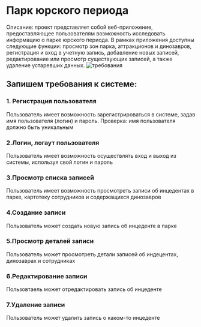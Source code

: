 # Парк юрского периода
Описание: проект представляет собой веб-приложение, предоставляющее пользователям возможность исследовать информацию о парке юрского периода. В рамках приложения доступны следующие функции: просмотр зон парка, аттракционов и динозавров, регистрация и вход в учетную запись, добавление новых записей, редактирование или просмотр существующих записей, а также удаление устаревших данных.
![требования](https://github.com/user-attachments/assets/37994517-0808-4850-af64-9fffd5a62a4e)
## Запишем требования к системе:
### 1. Регистрация пользователя
Пользователь имеет возможность зарегистрироваться в системе, задав имя пользователя (логин) и пароль. 
Проверка: имя пользователя должно быть уникальным
### 2.Логин, логаут пользователя
Пользователь имеет возможность осуществлять вход и выход из системы, используя свой логин и пароль
### 3.Просмотр списка записей
Пользователь имеет возможность просмотреть записи об инцедентах в парке, картотеку сотрудников и содержащихся динозавров
### 4.Создание записи
Пользователь может создать новую запись об инцеденте в парке
### 5.Просмотр деталей записи
Пользователь может просмотреть детали записей об индецентах, динозаврах и сотрудниках
### 6.Редактирование записи
Пользовтаель может отредактировать запись об инцеденте
### 7.Удаление записи
Пользователь может удалить запись о каком-то инцеденте

